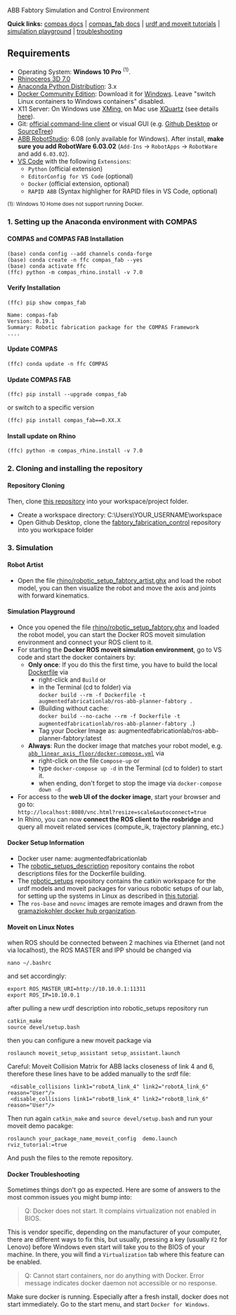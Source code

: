 ABB Fabtory Simulation and Control Environment

**Quick links:** [compas docs](https://compas-dev.github.io/main/) | [compas_fab docs](https://gramaziokohler.github.io/compas_fab/latest/) | [urdf and moveit tutorials](https://gramaziokohler.github.io/compas_fab/latest/examples/03_backends_ros/07_ros_create_urdf_ur5_with_measurement_tool.html) | [simulation playground](#Alte-Schmiede-Simulation-Playground) | [troubleshooting](#docker-troubleshooting)

## Requirements

* Operating System: **Windows 10 Pro** <sup>(1)</sup>.
* [Rhinoceros 3D 7.0](https://www.rhino3d.com/)
* [Anaconda Python Distribution](https://www.anaconda.com/download/): 3.x
* [Docker Community Edition](https://www.docker.com/get-started): Download it for [Windows](https://store.docker.com/editions/community/docker-ce-desktop-windows). Leave "switch Linux containers to Windows containers" disabled.
* X11 Server: On Windows use [XMing](https://sourceforge.net/projects/xming/), on Mac use [XQuartz](https://www.xquartz.org/) (see details [here](https://medium.com/@mreichelt/how-to-show-x11-windows-within-docker-on-mac-50759f4b65cb)).
* Git: [official command-line client](https://git-scm.com/) or visual GUI (e.g. [Github Desktop](https://desktop.github.com/) or [SourceTree](https://www.sourcetreeapp.com/))
* [ABB RobotStudio](https://new.abb.com/products/robotics/robotstudio/downloads): 6.08 (only available for Windows). After install, **make sure you add RobotWare 6.03.02** (`Add-Ins` -> `RobotApps` -> `RobotWare` and add `6.03.02`).
* [VS Code](https://code.visualstudio.com/) with the following `Extensions`:
  * `Python` (official extension)
  * `EditorConfig for VS Code` (optional)
  * `Docker` (official extension, optional)
  * `RAPID ABB` (Syntax highligher for RAPID files in VS Code, optional)

<sup>(1): Windows 10 Home does not support running Docker.</sup>

### 1. Setting up the Anaconda environment with COMPAS

#### COMPAS and COMPAS FAB Installation
    
    (base) conda config --add channels conda-forge
    (base) conda create -n ffc compas_fab --yes
    (base) conda activate ffc
    (ffc) python -m compas_rhino.install -v 7.0
    
#### Verify Installation

    (ffc) pip show compas_fab
    
    Name: compas-fab
    Version: 0.19.1
    Summary: Robotic fabrication package for the COMPAS Framework
    ....
    
#### Update COMPAS
 
    (ffc) conda update -n ffc COMPAS

#### Update COMPAS FAB

    (ffc) pip install --upgrade compas_fab
    
or switch to a specific version

    (ffc) pip install compas_fab==0.XX.X
    
#### Install update on Rhino

    (ffc) python -m compas_rhino.install -v 7.0
    
### 2. Cloning and installing the repository

#### Repository Cloning
Then, clone [this repository](https://github.com/augmentedfabricationlab/fabtory_fabrication_control) into your workspace/project folder.  

* Create a workspace directory: C:\Users\YOUR_USERNAME\workspace
* Open Github Desktop, clone the [fabtory_fabrication_control](https://github.com/augmentedfabricationlab/fabtory_fabrication_control) repository into you workspace folder 


### 3. Simulation

#### Robot Artist

* Open the file [rhino/robotic_setup_fabtory_artist.ghx](rhino/robotic_setup_fabtory_artist.ghx) and load the robot model, you can then visualize the robot and move the axis and joints with forward kinematics.

#### Simulation Playground

* Once you opened the file [rhino/robotic_setup_fabtory.ghx](rhino/robotic_setup_fabtory.ghx) and loaded the robot model, you can start the Docker ROS moveit simulation environment and connect your ROS client to it.
* For starting the __Docker ROS moveit simulation environment__, go to VS code and start the docker containers by:
  * __Only once__: If you do this the first time, you have to build the local [Dockerfile](docker\docker-images\Dockerfile) via 
    * right-click and `Build` or 
    * in the Terminal (cd to folder) via<br/> `docker build --rm -f Dockerfile -t augmentedfabricationlab/ros-abb-planner-fabtory .` 
    * (Building without cache:<br/> `docker build --no-cache --rm -f Dockerfile -t augmentedfabricationlab/ros-abb-planner-fabtory .`)
    * Tag your Docker Image as: augmentedfabricationlab/ros-abb-planner-fabtory:latest
  * __Always__: Run the docker image that matches your robot model, e.g. [`abb_linear_axis_floor/docker-compose.yml`](docker/ros-systems/abb_linear_axis_floor/docker-compose.yml) via 
    * right-click on the file `Compose-up` or 
    * type `docker-compose up -d` in the Terminal (cd to folder) to start it.
    * when ending, don't forget to stop the image via `docker-compose down -d`
* For access to the __web UI of the docker image__, start your browser and go to:<br/>
`http://localhost:8080/vnc.html?resize=scale&autoconnect=true`
* In Rhino, you can now __connect the ROS client to the rosbridge__ and query all moveit related services (compute_ik, trajectory planning, etc.)


#### Docker Setup Information
* Docker user name: augmentedfabricationlab
* The [robotic_setups_description](https://github.com/augmentedfabricationlab/robotic_setups_description.git) repository contains the robot descriptions files for the Dockerfile building.
* The [robotic_setups](https://github.com/augmentedfabricationlab/robotic_setups.git) repository contains the catkin workspace for the urdf models and moveit packages for various robotic setups of our lab, for setting up the systems in Linux as described in [this tutorial](https://gramaziokohler.github.io/compas_fab/latest/examples/03_backends_ros/07_ros_create_urdf_ur5_with_measurement_tool.html).
* The `ros-base` and `novnc` images are remote images and drawn from the [gramaziokohler docker hub organization](https://hub.docker.com/u/gramaziokohler).

#### Moveit on Linux Notes

when ROS should be connected between 2 machines via Ethernet (and not via localhost), the ROS MASTER and IPP should be changed via

    nano ~/.bashrc
    
and set accordingly:

    export ROS_MASTER_URI=http://10.10.0.1:11311
    export ROS_IP=10.10.0.1
    
 after pulling a new urdf description into robotic_setups repository run
    
    catkin_make
    source devel/setup.bash
 
 then you can configure a new moveit package via
 
    roslaunch moveit_setup_assistant setup_assistant.launch
    
 Careful: Moveit Collision Matrix for ABB lacks closeness of link 4 and 6, therefore these lines have to be added manually to the srdf file:
 
     <disable_collisions link1="robotA_link_4" link2="robotA_link_6" reason="User"/>
     <disable_collisions link1="robotB_link_4" link2="robotB_link_6" reason="User"/>
 
 
 Then run again `catkin_make` and `source devel/setup.bash` and run your moveit demo pacakge:
 
    roslaunch your_package_name_moveit_config  demo.launch rviz_tutorial:=true
    
 And push the files to the remote repository.

#### Docker Troubleshooting

Sometimes things don't go as expected. Here are some of answers to the most common issues you might bump into:

> Q: Docker does not start. It complains virtualization not enabled in BIOS.

This is vendor specific, depending on the manufacturer of your computer, there are different ways to fix this, but usually, pressing a key (usually `F2` for Lenovo) before Windows even start will take you to the BIOS of your machine. In there, you will find a `Virtualization` tab where this feature can be enabled.

> Q: Cannot start containers, nor do anything with Docker. Error message indicates docker daemon not accessible or no response.

Make sure docker is running. Especially after a fresh install, docker does not start immediately. Go to the start menu, and start `Docker for Windows`.


